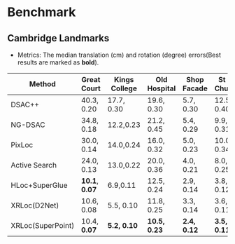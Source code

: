 # Benchmark


## Cambridge Landmarks
- Metrics:  The median translation (cm) and rotation (degree) errors(Best results are marked as **bold**).

| Method | Great Court | Kings College | Old Hospital | Shop Facade | St M. Church | Avg |
| ------ | ------ |  ------ | ------ | ------ | ------ | ------ |
| DSAC++ | 40.3, 0.20 | 17.7, 0.30 | 19.6, 0.30 | 5.7, 0.30 | 12.5, 0.40 | 19.2, 0.3 |
| NG-DSAC | 34.8, 0.18 | 12.2,0.23 | 21.2, 0.45 | 5.4, 0.29 | 9.9, 0.31 | 16.7, 0.29 |
| PixLoc | 30.0, 0.14 | 14.0,0.24 | 16.0, 0.32 | 5.0, 0.23 | 10.0, 0.34 | 15.0, 0.25 |
| Active Search | 24.0, 0.13 | 13.0,0.22 | 20.0, 0.36 | 4.0, 0.21 | 8.0, 0.25 | 13.8, 0.23 |
| HLoc+SuperGlue    | **10.1**, **0.07** | 6.9,0.11 | 12.5, 0.24 | 2.9, 0.14 | 3.8, 0.12 | 7.2, 0.14 |
| XRLoc(D2Net)      | 10.6, 0.08 | 5.5, 0.10 | 11.8, 0.25 | 3.3, 0.14 | 3.6, 0.11 | 7.0, 0.14 |
| XRLoc(SuperPoint) | 10.4, **0.07** | **5.2, 0.10** | **10.5, 0.23** | **2.4, 0.12** | **3.5, 0.11** | **6.4, 0.13** |
